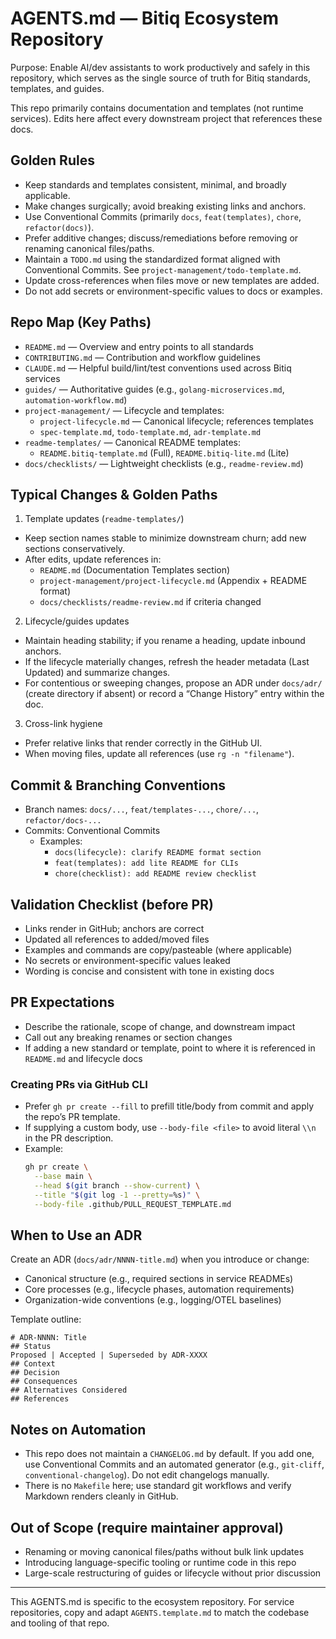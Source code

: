 # AGENTS.md — Bitiq Ecosystem Repository

Purpose: Enable AI/dev assistants to work productively and safely in this repository, which serves as the single source of truth for Bitiq standards, templates, and guides.

This repo primarily contains documentation and templates (not runtime services). Edits here affect every downstream project that references these docs.

## Golden Rules

- Keep standards and templates consistent, minimal, and broadly applicable.
- Make changes surgically; avoid breaking existing links and anchors.
- Use Conventional Commits (primarily `docs`, `feat(templates)`, `chore`, `refactor(docs)`).
- Prefer additive changes; discuss/remediations before removing or renaming canonical files/paths.
- Maintain a `TODO.md` using the standardized format aligned with Conventional Commits. See `project-management/todo-template.md`.
- Update cross-references when files move or new templates are added.
- Do not add secrets or environment-specific values to docs or examples.

## Repo Map (Key Paths)

- `README.md` — Overview and entry points to all standards
- `CONTRIBUTING.md` — Contribution and workflow guidelines
- `CLAUDE.md` — Helpful build/lint/test conventions used across Bitiq services
- `guides/` — Authoritative guides (e.g., `golang-microservices.md`, `automation-workflow.md`)
- `project-management/` — Lifecycle and templates:
  - `project-lifecycle.md` — Canonical lifecycle; references templates
  - `spec-template.md`, `todo-template.md`, `adr-template.md`
- `readme-templates/` — Canonical README templates:
  - `README.bitiq-template.md` (Full), `README.bitiq-lite.md` (Lite)
- `docs/checklists/` — Lightweight checklists (e.g., `readme-review.md`)

## Typical Changes & Golden Paths

1) Template updates (`readme-templates/`)
- Keep section names stable to minimize downstream churn; add new sections conservatively.
- After edits, update references in:
  - `README.md` (Documentation Templates section)
  - `project-management/project-lifecycle.md` (Appendix + README format)
  - `docs/checklists/readme-review.md` if criteria changed

2) Lifecycle/guides updates
- Maintain heading stability; if you rename a heading, update inbound anchors.
- If the lifecycle materially changes, refresh the header metadata (Last Updated) and summarize changes.
- For contentious or sweeping changes, propose an ADR under `docs/adr/` (create directory if absent) or record a “Change History” entry within the doc.

3) Cross-link hygiene
- Prefer relative links that render correctly in the GitHub UI.
- When moving files, update all references (use `rg -n "filename"`).

## Commit & Branching Conventions

- Branch names: `docs/...`, `feat/templates-...`, `chore/...`, `refactor/docs-...`
- Commits: Conventional Commits
  - Examples:
    - `docs(lifecycle): clarify README format section`
    - `feat(templates): add lite README for CLIs`
    - `chore(checklist): add README review checklist`

## Validation Checklist (before PR)

- Links render in GitHub; anchors are correct
- Updated all references to added/moved files
- Examples and commands are copy/pasteable (where applicable)
- No secrets or environment-specific values leaked
- Wording is concise and consistent with tone in existing docs

## PR Expectations

- Describe the rationale, scope of change, and downstream impact
- Call out any breaking renames or section changes
- If adding a new standard or template, point to where it is referenced in `README.md` and lifecycle docs

### Creating PRs via GitHub CLI

- Prefer `gh pr create --fill` to prefill title/body from commit and apply the repo’s PR template.
- If supplying a custom body, use `--body-file <file>` to avoid literal `\\n` in the PR description.
- Example:
  ```bash
  gh pr create \
    --base main \
    --head $(git branch --show-current) \
    --title "$(git log -1 --pretty=%s)" \
    --body-file .github/PULL_REQUEST_TEMPLATE.md
  ```

## When to Use an ADR

Create an ADR (`docs/adr/NNNN-title.md`) when you introduce or change:
- Canonical structure (e.g., required sections in service READMEs)
- Core processes (e.g., lifecycle phases, automation requirements)
- Organization-wide conventions (e.g., logging/OTEL baselines)

Template outline:

```
# ADR-NNNN: Title
## Status
Proposed | Accepted | Superseded by ADR-XXXX
## Context
## Decision
## Consequences
## Alternatives Considered
## References
```

## Notes on Automation

- This repo does not maintain a `CHANGELOG.md` by default. If you add one, use Conventional Commits and an automated generator (e.g., `git-cliff`, `conventional-changelog`). Do not edit changelogs manually.
- There is no `Makefile` here; use standard git workflows and verify Markdown renders cleanly in GitHub.

## Out of Scope (require maintainer approval)

- Renaming or moving canonical files/paths without bulk link updates
- Introducing language-specific tooling or runtime code in this repo
- Large-scale restructuring of guides or lifecycle without prior discussion

---

This AGENTS.md is specific to the ecosystem repository. For service repositories, copy and adapt `AGENTS.template.md` to match the codebase and tooling of that repo.
